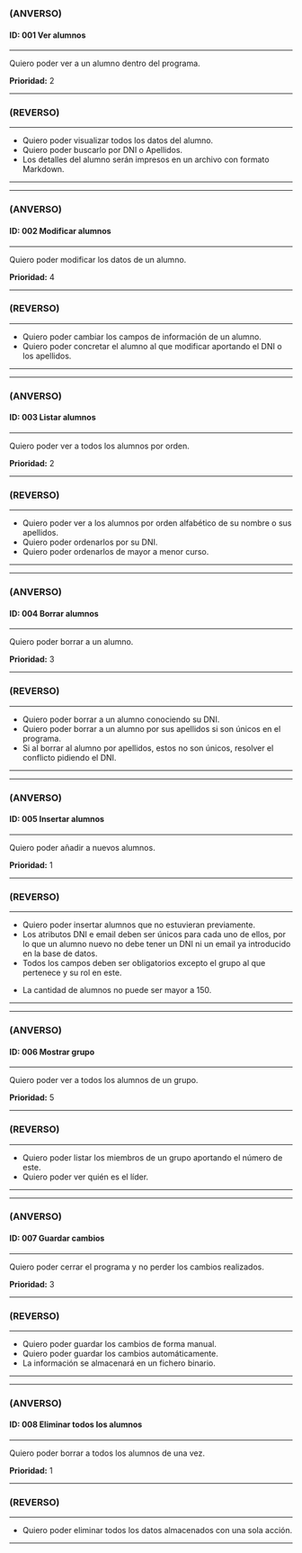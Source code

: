### **(ANVERSO)**

#### **ID:** 001 **Ver alumnos**

---

Quiero poder ver a un alumno dentro del programa.

**Prioridad:** 2

---

### **(REVERSO)**

---

+ Quiero poder visualizar todos los datos del alumno.
+ Quiero poder buscarlo por DNI o Apellidos.
+ Los detalles del alumno serán impresos en un archivo con formato Markdown.

---
---

### **(ANVERSO)**

#### **ID:** 002 **Modificar alumnos**

---

Quiero poder modificar los datos de un alumno.

**Prioridad:** 4

---

### **(REVERSO)**

---

+ Quiero poder cambiar los campos de información de un alumno.
+ Quiero poder concretar el alumno al que modificar aportando el DNI o los apellidos.

---
---

### **(ANVERSO)**

#### **ID:** 003 **Listar alumnos**

---

Quiero poder ver a todos los alumnos por orden.

**Prioridad:** 2

---

### **(REVERSO)**

---

+ Quiero poder ver a los alumnos por orden alfabético de su nombre o sus apellidos.
+ Quiero poder ordenarlos por su DNI.
+ Quiero poder ordenarlos de mayor a menor curso.

---
---

### **(ANVERSO)**

#### **ID:** 004 **Borrar alumnos**

---

Quiero poder borrar a un alumno.

**Prioridad:** 3

---

### **(REVERSO)**

---

+ Quiero poder borrar a un alumno conociendo su DNI.
+ Quiero poder borrar a un alumno por sus apellidos si son únicos en el programa.
+ Si al borrar al alumno por apellidos, estos no son únicos, resolver el conflicto pidiendo el DNI.

---
---

### **(ANVERSO)**

#### **ID:** 005 **Insertar alumnos**

---

Quiero poder añadir a nuevos alumnos.

**Prioridad:** 1

---

### **(REVERSO)**

---

+ Quiero poder insertar alumnos que no estuvieran previamente.
+ Los atributos DNI e email deben ser únicos para cada uno de ellos, por lo que un alumno nuevo no debe tener un DNI ni un email ya introducido en la base de datos.
+ Todos los campos deben ser obligatorios excepto el grupo al que pertenece y su rol en este.
* La cantidad de alumnos no puede ser mayor a 150.

---
---

### **(ANVERSO)**

#### **ID:** 006 **Mostrar grupo**

---

Quiero poder ver a todos los alumnos de un grupo.

**Prioridad:** 5

---

### **(REVERSO)**

---

+ Quiero poder listar los miembros de un grupo aportando el número de este.
+ Quiero poder ver quién es el líder.

---
---

### **(ANVERSO)**

#### **ID:** 007 **Guardar cambios**

---

Quiero poder cerrar el programa y no perder los cambios realizados.

**Prioridad:** 3

---

### **(REVERSO)**

---

+ Quiero poder guardar los cambios de forma manual.
+ Quiero poder guardar los cambios automáticamente.
+ La información se almacenará en un fichero binario.

---
---

### **(ANVERSO)**

#### **ID:** 008 **Eliminar todos los alumnos**

---

Quiero poder borrar a todos los alumnos de una vez.

**Prioridad:** 1

---

### **(REVERSO)**

---

+ Quiero poder eliminar todos los datos almacenados con una sola acción.

---
